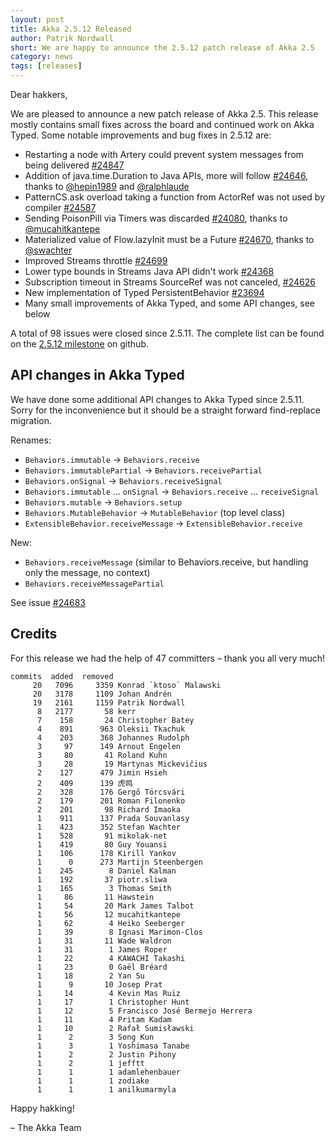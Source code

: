 ```yaml
---
layout: post
title: Akka 2.5.12 Released
author: Patrik Nordwall
short: We are happy to announce the 2.5.12 patch release of Akka 2.5
category: news
tags: [releases]
---
```


Dear hakkers,

We are pleased to announce a new patch release of Akka 2.5. This release mostly contains small fixes across the board
and continued work on Akka Typed. Some notable improvements and bug fixes in 2.5.12 are:

- Restarting a node with Artery could prevent system messages from being delivered [#24847](https://github.com/akka/akka/issues/24847)
- Addition of java.time.Duration to Java APIs, more will follow [#24646](https://github.com/akka/akka/issues/24646), thanks to [@hepin1989](https://github.com/hepin1989) and [@ralphlaude](https://github.com/ralphlaude)
- PatternCS.ask overload taking a function from ActorRef was not used by compiler [#24587](https://github.com/akka/akka/issues/24587)
- Sending PoisonPill via Timers was discarded [#24080](https://github.com/akka/akka/issues/24080), thanks to [@mucahitkantepe](https://github.com/mucahitkantepe)
- Materialized value of Flow.lazyInit must be a Future [#24670](https://github.com/akka/akka/issues/24670), thanks to [@swachter](https://github.com/swachter)
- Improved Streams throttle [#24699](https://github.com/akka/akka/issues/24699)
- Lower type bounds in Streams Java API didn't work [#24368](https://github.com/akka/akka/issues/24368)
- Subscription timeout in Streams SourceRef was not canceled, [#24626](https://github.com/akka/akka/issues/24626)
- New implementation of Typed PersistentBehavior [#23694](https://github.com/akka/akka/issues/23694)
- Many small improvements of Akka Typed, and some API changes, see below

A total of 98 issues were closed since 2.5.11. The complete list can be found on the [2.5.12 milestone](https://github.com/akka/akka/milestone/128?closed=1) on github.

## API changes in Akka Typed

We have done some additional API changes to Akka Typed since 2.5.11. Sorry for the inconvenience but it should be a straight forward find-replace migration.

Renames:

- `Behaviors.immutable` -> `Behaviors.receive`
- `Behaviors.immutablePartial` -> `Behaviors.receivePartial`
- `Behaviors.onSignal` -> `Behaviors.receiveSignal`
- `Behaviors.immutable` ... `onSignal` -> `Behaviors.receive` ... `receiveSignal`
- `Behaviors.mutable` -> `Behaviors.setup`
- `Behaviors.MutableBehavior` -> `MutableBehavior` (top level class)
- `ExtensibleBehavior.receiveMessage` -> `ExtensibleBehavior.receive`

New:

- `Behaviors.receiveMessage` (similar to Behaviors.receive, but handling only the message, no context)
- `Behaviors.receiveMessagePartial`

See issue [#24683](https://github.com/akka/akka/issues/24683)

## Credits

For this release we had the help of 47 committers – thank you all very much!

```
commits  added  removed
     20   7096     3359 Konrad `ktoso` Malawski
     20   3178     1109 Johan Andrén
     19   2161     1159 Patrik Nordwall
      8   2177       58 kerr
      7    158       24 Christopher Batey
      4    891      963 Oleksii Tkachuk
      4    203      368 Johannes Rudolph
      3     97      149 Arnout Engelen
      3     80       41 Roland Kuhn
      3     28       19 Martynas Mickevičius
      2    127      479 Jimin Hsieh
      2    409      139 虎鸣
      2    328      176 Gergő Törcsvári
      2    179      201 Roman Filonenko
      2    201       98 Richard Imaoka
      1    911      137 Prada Souvanlasy
      1    423      352 Stefan Wachter
      1    528       91 mikolak-net
      1    419       80 Guy Youansi
      1    106      178 Kirill Yankov
      1      0      273 Martijn Steenbergen
      1    245        8 Daniel Kalman
      1    192       37 piotr.sliwa
      1    165        3 Thomas Smith
      1     86       11 Hawstein
      1     54       20 Mark James Talbot
      1     56       12 mucahitkantepe
      1     62        4 Heiko Seeberger
      1     39        8 Ignasi Marimon-Clos
      1     31       11 Wade Waldron
      1     31        1 James Roper
      1     22        4 KAWACHI Takashi
      1     23        0 Gaël Bréard
      1     18        2 Yan Su
      1      9       10 Josep Prat
      1     14        4 Kevin Mas Ruiz
      1     17        1 Christopher Hunt
      1     12        5 Francisco José Bermejo Herrera
      1     11        4 Pritam Kadam
      1     10        2 Rafał Sumisławski
      1      2        3 Song Kun
      1      3        1 Yoshimasa Tanabe
      1      2        2 Justin Pihony
      1      2        1 jefftt
      1      1        1 adamlehenbauer
      1      1        1 zodiake
      1      1        1 anilkumarmyla
```
     

Happy hakking!

– The Akka Team

